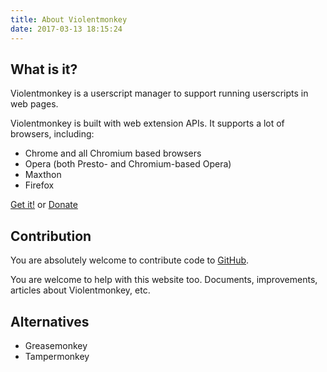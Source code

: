 ```yaml
---
title: About Violentmonkey
date: 2017-03-13 18:15:24
---
```


What is it?
---
Violentmonkey is a userscript manager to support running userscripts in web pages.

Violentmonkey is built with web extension APIs. It supports a lot of browsers, including:

- Chrome and all Chromium based browsers
- Opera (both Presto- and Chromium-based Opera)
- Maxthon
- Firefox

[Get it!](/get-it/) or [Donate](/donate/)

Contribution
---
You are absolutely welcome to contribute code to [GitHub](https://github.com/violentmonkey).

You are welcome to help with this website too. Documents, improvements, articles
about Violentmonkey, etc.

Alternatives
---
- Greasemonkey
- Tampermonkey
